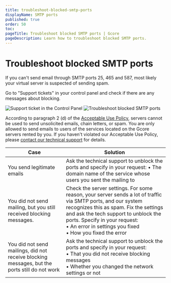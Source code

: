 ```yaml
---
title: troubleshoot-blocked-smtp-ports
displayName: SMTP ports
published: true
order: 50
toc:
pageTitle: Troubleshoot blocked SMTP ports | Gcore
pageDescription: Learn how to troubleshoot blocked SMTP ports. 
---
```

# Troubleshoot blocked SMTP ports

If you can't send email through SMTP ports 25, 465 and 587, most likely your virtual server is suspected of sending spam.

Go to "Support tickets" in your control panel and check if there are any messages about blocking.

<media-gallery>
<img src="https://assets.gcore.pro/docs/hosting/virtual-servers/troubleshooting/troubleshoot-blocked-smtp-ports/10138328512401.png" alt="Support ticket in the Control Panel">

<img src="https://assets.gcore.pro/docs/hosting/virtual-servers/troubleshooting/troubleshoot-blocked-smtp-ports/10138347613713.png" alt="Troubleshoot blocked SMTP ports">
</media-gallery>

According to paragraph 2 (d) of the <a href="https://gcore.com/legal" target="_blank">Acceptable Use Policy</a>, servers cannot be used to send unsolicited emails, chain letters, or spam. You are only allowed to send emails to users of the services located on the Gcore servers rented by you. If you haven't violated our Acceptable Use Policy, please <a href="https://gcore.com/docs/hosting/contact-our-technical-support" target="_blank">contact our technical support</a> for details. 

| Case                                                                                          | Solution                                                                                                                                                                                                                                                                                             |
|-----------------------------------------------------------------------------------------------|------------------------------------------------------------------------------------------------------------------------------------------------------------------------------------------------------------------------------------------------------------------------------------------------------|
| You send legitimate emails                                                                    | Ask the technical support to unblock the ports and specify in your request:   • The domain name of the service whose users you sent the mailing to                                                                                                                                             |
| You did not send mailing, but you still received blocking messages.                           | Check the server settings. For some reason, your server sends a lot of traffic via SMTP ports, and our system recognizes this as spam. Fix the settings and ask the tech support to unblock the ports. Specify in your request:  <br> • An error in settings you fixed <br>  • How you fixed the error |
| You did not send mailings, did not receive blocking messages, but the ports still do not work | Ask the technical support to unblock the ports and specify in your request:  <br> • That you did not receive blocking messages  <br> • Whether you changed the network settings or not                                                                                                                 |
